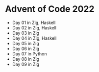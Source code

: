 # Advent of Code 2022

* Day 01 in Zig, Haskell
* Day 02 in Zig, Haskell
* Day 03 in Zig
* Day 04 in Zig, Haskell
* Day 05 in Zig
* Day 06 in Zig
* Day 07 in Python
* Day 08 in Zig
* Day 09 in Zig
